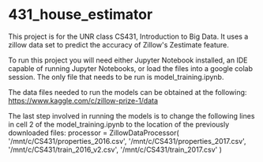 # 431_house_estimator
This project is for the UNR class CS431, Introduction to Big Data. It uses a zillow data set to predict the accuracy of Zillow's Zestimate feature. 

To run this project you will need either Jupyter Notebook installed, an IDE capable of running Jupyter Notebooks, or load the files into a google colab session. The only file that needs to be run is model_training.ipynb. 

The data files needed to run the models can be obtained at the following: https://www.kaggle.com/c/zillow-prize-1/data 

The last step involved in running the models is to change the following lines in cell 2 of the model_training.ipynb to the location of the previously downloaded files: 
processor = ZillowDataProcessor(
    '/mnt/c/CS431/properties_2016.csv',
    '/mnt/c/CS431/properties_2017.csv',
    '/mnt/c/CS431/train_2016_v2.csv',
    '/mnt/c/CS431/train_2017.csv'
)
